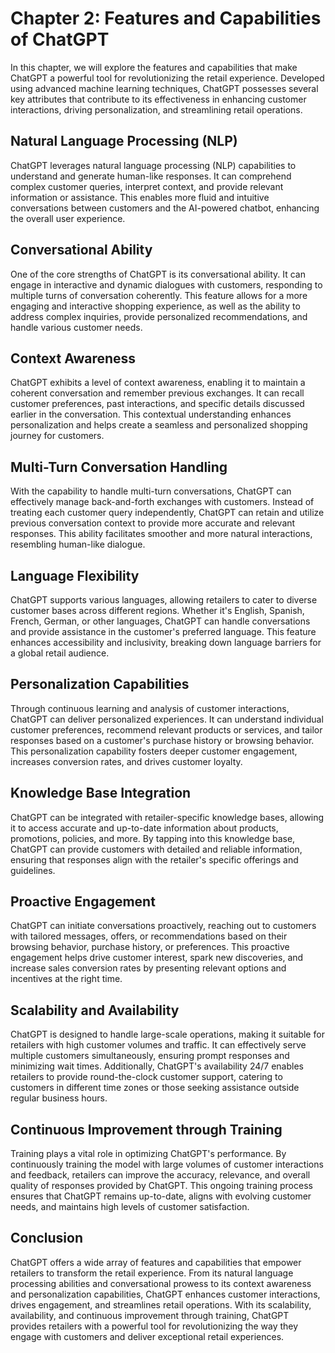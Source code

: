 Chapter 2: Features and Capabilities of ChatGPT
===============================================

In this chapter, we will explore the features and capabilities that make ChatGPT a powerful tool for revolutionizing the retail experience. Developed using advanced machine learning techniques, ChatGPT possesses several key attributes that contribute to its effectiveness in enhancing customer interactions, driving personalization, and streamlining retail operations.

Natural Language Processing (NLP)
---------------------------------

ChatGPT leverages natural language processing (NLP) capabilities to understand and generate human-like responses. It can comprehend complex customer queries, interpret context, and provide relevant information or assistance. This enables more fluid and intuitive conversations between customers and the AI-powered chatbot, enhancing the overall user experience.

Conversational Ability
----------------------

One of the core strengths of ChatGPT is its conversational ability. It can engage in interactive and dynamic dialogues with customers, responding to multiple turns of conversation coherently. This feature allows for a more engaging and interactive shopping experience, as well as the ability to address complex inquiries, provide personalized recommendations, and handle various customer needs.

Context Awareness
-----------------

ChatGPT exhibits a level of context awareness, enabling it to maintain a coherent conversation and remember previous exchanges. It can recall customer preferences, past interactions, and specific details discussed earlier in the conversation. This contextual understanding enhances personalization and helps create a seamless and personalized shopping journey for customers.

Multi-Turn Conversation Handling
--------------------------------

With the capability to handle multi-turn conversations, ChatGPT can effectively manage back-and-forth exchanges with customers. Instead of treating each customer query independently, ChatGPT can retain and utilize previous conversation context to provide more accurate and relevant responses. This ability facilitates smoother and more natural interactions, resembling human-like dialogue.

Language Flexibility
--------------------

ChatGPT supports various languages, allowing retailers to cater to diverse customer bases across different regions. Whether it's English, Spanish, French, German, or other languages, ChatGPT can handle conversations and provide assistance in the customer's preferred language. This feature enhances accessibility and inclusivity, breaking down language barriers for a global retail audience.

Personalization Capabilities
----------------------------

Through continuous learning and analysis of customer interactions, ChatGPT can deliver personalized experiences. It can understand individual customer preferences, recommend relevant products or services, and tailor responses based on a customer's purchase history or browsing behavior. This personalization capability fosters deeper customer engagement, increases conversion rates, and drives customer loyalty.

Knowledge Base Integration
--------------------------

ChatGPT can be integrated with retailer-specific knowledge bases, allowing it to access accurate and up-to-date information about products, promotions, policies, and more. By tapping into this knowledge base, ChatGPT can provide customers with detailed and reliable information, ensuring that responses align with the retailer's specific offerings and guidelines.

Proactive Engagement
--------------------

ChatGPT can initiate conversations proactively, reaching out to customers with tailored messages, offers, or recommendations based on their browsing behavior, purchase history, or preferences. This proactive engagement helps drive customer interest, spark new discoveries, and increase sales conversion rates by presenting relevant options and incentives at the right time.

Scalability and Availability
----------------------------

ChatGPT is designed to handle large-scale operations, making it suitable for retailers with high customer volumes and traffic. It can effectively serve multiple customers simultaneously, ensuring prompt responses and minimizing wait times. Additionally, ChatGPT's availability 24/7 enables retailers to provide round-the-clock customer support, catering to customers in different time zones or those seeking assistance outside regular business hours.

Continuous Improvement through Training
---------------------------------------

Training plays a vital role in optimizing ChatGPT's performance. By continuously training the model with large volumes of customer interactions and feedback, retailers can improve the accuracy, relevance, and overall quality of responses provided by ChatGPT. This ongoing training process ensures that ChatGPT remains up-to-date, aligns with evolving customer needs, and maintains high levels of customer satisfaction.

Conclusion
----------

ChatGPT offers a wide array of features and capabilities that empower retailers to transform the retail experience. From its natural language processing abilities and conversational prowess to its context awareness and personalization capabilities, ChatGPT enhances customer interactions, drives engagement, and streamlines retail operations. With its scalability, availability, and continuous improvement through training, ChatGPT provides retailers with a powerful tool for revolutionizing the way they engage with customers and deliver exceptional retail experiences.
